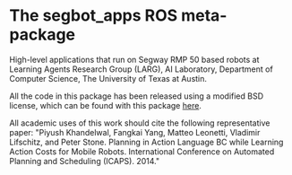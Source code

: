 The segbot_apps ROS meta-package
================================

High-level applications that run on Segway RMP 50 based robots at Learning
Agents Research Group (LARG), AI Laboratory, Department of Computer Science,
The University of Texas at Austin. 

All the code in this package has been released using a modified BSD license, 
which can be found with this package [here](LICENSE).

All academic uses of this work should cite the following representative paper:
"Piyush Khandelwal, Fangkai Yang, Matteo Leonetti, Vladimir Lifschitz, and
Peter Stone. Planning in Action Language BC while Learning Action Costs for
Mobile Robots. International Conference on Automated Planning and Scheduling
(ICAPS). 2014."
